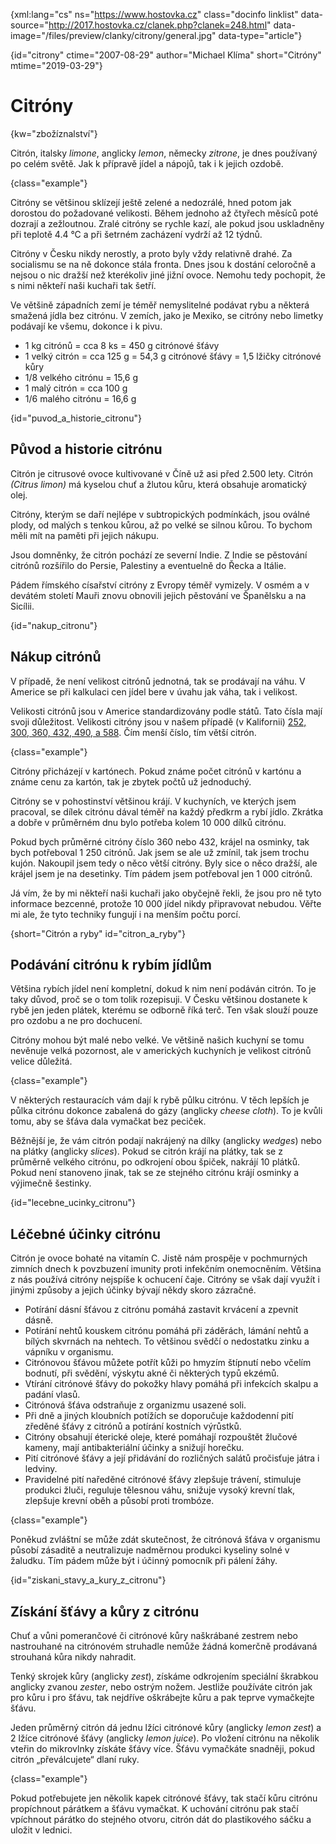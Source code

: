 
{xml:lang="cs" ns="https://www.hostovka.cz" class="docinfo linklist" data-source="http://2017.hostovka.cz/clanek.php?clanek=248.html" data-image="/files/preview/clanky/citrony/general.jpg" data-type="article"}

{id="citrony" ctime="2007-08-29" author="Michael Klíma" short="Citróny" mtime="2019-03-29"}

# Citróny

{kw="zbožíznalství"}

Citrón, italsky _limone_, anglicky _lemon_, německy _zitrone_, je dnes používaný po celém světě. Jak k přípravě jídel a nápojů, tak i k jejich ozdobě.

{class="example"}

Citróny se většinou sklízejí ještě zelené a nedozrálé, hned potom jak dorostou do požadované velikosti. Během jednoho až čtyřech měsíců poté dozrají a zežloutnou. Zralé citróny se rychle kazí, ale pokud jsou uskladněny při teplotě 4.4 °C a při šetrném zacházení vydrží až 12 týdnů.

Citróny v Česku nikdy nerostly, a proto byly vždy relativně drahé. Za socialismu se na ně dokonce stála fronta. Dnes jsou k dostání celoročně a nejsou o nic dražší než kterékoliv jiné jižní ovoce. Nemohu tedy pochopit, že s nimi někteří naši kuchaři tak šetří.

Ve většině západních zemí je téměř nemyslitelné podávat rybu a některá smažená jídla bez citrónu. V zemích, jako je Mexiko, se citróny nebo limetky podávají ke všemu, dokonce i k pivu.

  * 1 kg citrónů = cca 8 ks = 450 g citrónové šťávy
  * 1 velký citrón = cca 125 g = 54,3 g citrónové šťávy = 1,5 lžičky citrónové kůry
  * 1/8 velkého citrónu = 15,6 g
  * 1 malý citrón = cca 100 g
  * 1/6 malého citrónu = 16,6 g

{id="puvod\_a\_historie_citronu"}

## Původ a historie citrónu

Citrón je citrusové ovoce kultivované v Číně už asi před 2.500 lety. Citrón _(Citrus limon)_ má kyselou chuť a žlutou kůru, která obsahuje aromatický olej.

Citróny, kterým se daří nejlépe v subtropických podmínkách, jsou oválné plody, od malých s tenkou kůrou, až po velké se silnou kůrou. To bychom měli mít na paměti při jejich nákupu.

Jsou domněnky, že citrón pochází ze severní Indie. Z Indie se pěstování citrónů rozšířilo do Persie, Palestiny a eventuelně do Řecka a Itálie.

Pádem římského císařství citróny z Evropy téměř vymizely. V osmém a v devátém století Mauři znovu obnovili jejich pěstování ve Španělsku a na Sicílii.

{id="nakup_citronu"}

## Nákup citrónů

V případě, že není velikost citrónů jednotná, tak se prodávají na váhu. V Americe se při kalkulaci cen jídel bere v úvahu jak váha, tak i velikost.

Velikosti citrónů jsou v Americe standardizovány podle států. Tato čísla mají svoji důležitost. Velikosti citróny jsou v našem případě (v Kalifornii) [252, 300, 360, 432, 490, a 588][1]. Čím menší číslo, tím větší citrón.

{class="example"}

Citróny přicházejí v kartónech. Pokud známe počet citrónů v kartónu a známe cenu za kartón, tak je zbytek počtů už jednoduchý.

Citróny se v pohostinství většinou krájí. V kuchyních, ve kterých jsem pracoval, se dílek citrónu dával téměř na každý předkrm a rybí jídlo. Zkrátka a dobře v průměrném dnu bylo potřeba kolem 10 000 dílků citrónu.

Pokud bych průměrné citróny číslo 360 nebo 432, krájel na osminky, tak bych potřeboval 1 250 citrónů. Jak jsem se ale už zmínil, tak jsem trochu kujón. Nakoupil jsem tedy o něco větší citróny. Byly sice o něco dražší, ale krájel jsem je na desetinky. Tím pádem jsem potřeboval jen 1 000 citrónů.

Já vím, že by mi někteří naši kuchaři jako obyčejně řekli, že jsou pro ně tyto informace bezcenné, protože 10 000 jídel nikdy připravovat nebudou. Věřte mi ale, že tyto techniky fungují i na menším počtu porcí.

{short="Citrón a ryby" id="citron\_a\_ryby"}

## Podávání citrónu k rybím jídlům

Většina rybích jídel není kompletní, dokud k nim není podáván citrón. To je taky důvod, proč se o tom tolik rozepisuji. V Česku většinou dostanete k rybě jen jeden plátek, kterému se odborně říká terč. Ten však slouží pouze pro ozdobu a ne pro dochucení.

Citróny mohou být malé nebo velké. Ve většině našich kuchyní se tomu nevěnuje velká pozornost, ale v amerických kuchyních je velikost citrónů velice důležitá.

{class="example"}

V některých restauracích vám dají k rybě půlku citrónu. V těch lepších je půlka citrónu dokonce zabalená do gázy (anglicky _cheese cloth_). To je kvůli tomu, aby se šťáva dala vymačkat bez peciček.

Běžnější je, že vám citrón podají nakrájený na dílky (anglicky _wedges_) nebo na plátky (anglicky _slices_). Pokud se citrón krájí na plátky, tak se z průměrně velkého citrónu, po odkrojení obou špiček, nakrájí 10 plátků. Pokud není stanoveno jinak, tak se ze stejného citrónu krájí osminky a výjimečně šestinky.

{id="lecebne\_ucinky\_citronu"}

## Léčebné účinky citrónu

Citrón je ovoce bohaté na vitamín C. Jistě nám prospěje v pochmurných zimních dnech k povzbuzení imunity proti infekčním onemocněním. Většina z nás používá citróny nejspíše k ochucení čaje. Citróny se však dají využít i jinými způsoby a jejich účinky bývají někdy skoro zázračné.

  * Potírání dásní šťávou z citrónu pomáhá zastavit krvácení a zpevnit dásně.
  * Potírání nehtů kouskem citrónu pomáhá při záděrách, lámání nehtů a bílých skvrnách na nehtech. To většinou svědčí o nedostatku zinku a vápníku v organismu.
  * Citrónovou šťávou můžete potřít kůži po hmyzím štípnutí nebo včelím bodnutí, při svědění, výskytu akné či některých typů ekzémů.
  * Vtírání citrónové šťávy do pokožky hlavy pomáhá při infekcích skalpu a padání vlasů.
  * Citrónová šťáva odstraňuje z organizmu usazené soli.
  * Při dně a jiných kloubních potížích se doporučuje každodenní pití zředěné šťávy z citrónů a potírání kostních výrůstků.
  * Citróny obsahují éterické oleje, které pomáhají rozpouštět žlučové kameny, mají antibakteriální účinky a snižují horečku.
  * Pití citrónové šťávy a její přidávání do rozličných salátů pročisťuje játra i ledviny.
  * Pravidelné pití naředěné citrónové šťávy zlepšuje trávení, stimuluje produkci žluči, reguluje tělesnou váhu, snižuje vysoký krevní tlak, zlepšuje krevní oběh a působí proti trombóze.

{class="example"}

Poněkud zvláštní se může zdát skutečnost, že citrónová šťáva v organismu působí zásaditě a neutralizuje nadměrnou produkci kyseliny solné v žaludku. Tím pádem může být i účinný pomocník při pálení žáhy.

{id="ziskani\_stavy\_a\_kury\_z_citronu"}

## Získání šťávy a kůry z citrónu

Chuť a vůni pomerančové či citrónové kůry naškrábané zestrem nebo nastrouhané na citrónovém struhadle nemůže žádná komerčně prodávaná strouhaná kůra nikdy nahradit.

Tenký skrojek kůry (anglicky _zest_), získáme odkrojením speciální škrabkou anglicky zvanou _zester_, nebo ostrým nožem. Jestliže používáte citrón jak pro kůru i pro šťávu, tak nejdříve oškrábejte kůru a pak teprve vymačkejte šťávu.

Jeden průměrný citrón dá jednu lžíci citrónové kůry (anglicky _lemon zest_) a 2 lžíce citrónové šťávy (anglicky _lemon juice_). Po vložení citrónu na několik vteřin do mikrovlnky získáte šťávy více. Šťávu vymačkáte snadněji, pokud citrón „převálcujete“ dlaní ruky.

{class="example"}

Pokud potřebujete jen několik kapek citrónové šťávy, tak stačí kůru citrónu propíchnout párátkem a šťávu vymačkat. K uchování citrónu pak stačí vpíchnout párátko do stejného otvoru, citrón dát do plastikového sáčku a uložit v lednici.

 [1]: https://books.google.com/books?id=2ZtMAQAAMAAJ&lpg=PA3087&ots=yCc1RK3bQK&dq=usa%20lemon%20sizes%20252%2C%20300%2C%20360%2C%20432%2C%20490%2C%20a%20588&hl=cs&pg=PA3087#v=onepage&q=usa%20lemon%20sizes%20252,%20300,%20360,%20432,%20490,%20a%20588

